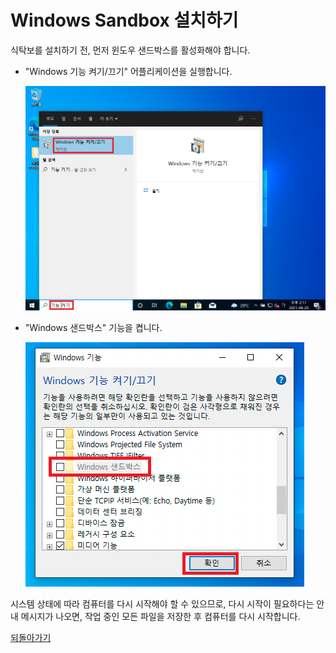 # Windows Sandbox 설치하기

식탁보를 설치하기 전, 먼저 윈도우 샌드박스를 활성화해야 합니다.

- "Windows 기능 켜기/끄기" 어플리케이션을 실행합니다.

  ![윈도우 기능 켜기/끄기](images/Step1.png)

- "Windows 샌드박스" 기능을 켭니다.

  ![윈도우 샌드박스 켜기](images/Step2.png)

시스템 상태에 따라 컴퓨터를 다시 시작해야 할 수 있으므로, 다시 시작이 필요하다는 안내 메시지가 나오면, 작업 중인 모든 파일을 저장한 후 컴퓨터를 다시 시작합니다.

[되돌아가기](index.md)
